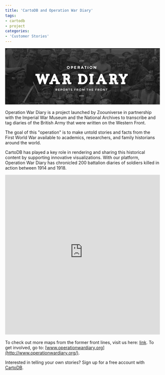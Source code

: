 ```yaml
---
title: 'CartoDB and Operation War Diary'
tags:
- cartodb
- project
categories:
- 'Customer Stories'
---
```


<div class="wrap"><p><a href="http://www.operationwardiary.org/" class="wrap-border"><img src="/img/posts/2014-08-05-war-diary/wardiary.png" alt=""></a></p></div>

Operation War Diary is a project launched by Zoouniverse in partnership with the Imperial War Museum and the National Archives to transcribe and tag diaries of the British Army that were written on the Western Front.

<!--more-->

The goal of this "operation" is to make untold stories and facts from the First World War available to academics, researchers, and family historians around the world.

CartoDB has played a key role in rendering and sharing this historical content by supporting innovative visualizations. With our platform, Operation War Diary has chronicled 200 battalion diaries of soldiers killed in action between 1914 and 1918.

<iframe width='100%' height='520' frameborder='0' src='http://the-zooniverse.cartodb.com/viz/a7f05f26-cae6-11e3-accc-0e230854a1cb/embed_map?title=true&description=true&search=false&shareable=true&cartodb_logo=true&layer_selector=false&legends=false&scrollwheel=true&fullscreen=true&sublayer_options=1&sql=SELECT%20*%20FROM%20casualties%20WHERE%20label%20ILIKE%20%27%25killed%25%27&sw_lat=49.0810623643205&sw_lon=-1.4556884765625&ne_lat=51.330611637698325&ne_lon=7.4652099609375' allowfullscreen webkitallowfullscreen mozallowfullscreen oallowfullscreen msallowfullscreen></iframe>


To check out more maps from the former front lines, visit us here: [link](https://the-zooniverse.cartodb.com/). To get involved, go to: [www.operationwardiary.org](http://www.operationwardiary.org/). 

Interested in telling your own stories? Sign up for a free account with [CartoDB](http://cartodb.com/). 
